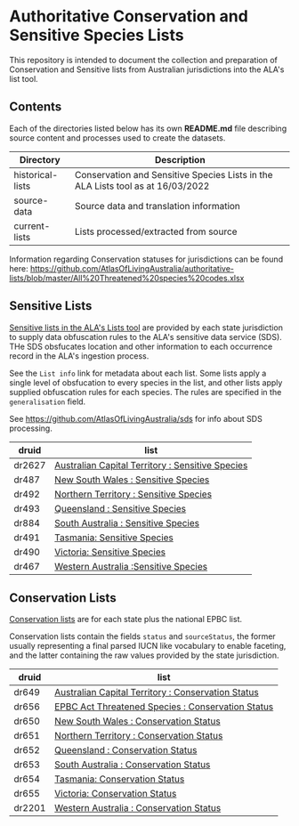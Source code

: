 # Authoritative Conservation and Sensitive Species Lists

This repository is intended to document the collection and preparation of Conservation and Sensitive lists from Australian jurisdictions into the ALA's list tool.

## Contents
Each of the directories listed below has its own **README.md** file describing source content and processes used to create the datasets.

| **Directory** | **Description**                                                                 |
| --------- |---------------------------------------------------------------------------------|
| historical-lists | Conservation and Sensitive Species Lists in the ALA Lists tool as at 16/03/2022 |
| source-data| Source data and translation information                                         |
| current-lists | Lists processed/extracted from source |

Information regarding Conservation statuses for jurisdictions can be found here: https://github.com/AtlasOfLivingAustralia/authoritative-lists/blob/master/All%20Threatened%20species%20codes.xlsx

## Sensitive Lists

[Sensitive lists in the ALA's Lists tool](https://lists.ala.org.au/public/speciesLists?isSDS=eq:true) are provided by each state jurisdiction to supply data obfuscation rules to the ALA's sensitive data service (SDS). THe SDS obsfucates location and other information to each occurrence record in the ALA's ingestion process. 

See the `List info` link for metadata about each list. Some lists apply a single level of obsfucation to every species in the list, and other lists apply supplied obfuscation rules for each species. The rules are specified in the `generalisation` field.

See https://github.com/AtlasOfLivingAustralia/sds for info about SDS processing.

| druid |list|
|-------|---------|
| dr2627 |[Australian Capital Territory : Sensitive Species](https://lists.ala.org.au/speciesListItem/list/dr2627)|
| dr487 |[New South Wales : Sensitive Species](https://lists.ala.org.au/speciesListItem/list/dr487)|
| dr492 |[Northern Territory : Sensitive Species](https://lists.ala.org.au/speciesListItem/list/dr492)|
| dr493 |[Queensland : Sensitive Species](https://lists.ala.org.au/speciesListItem/list/dr493)|
| dr884 |[South Australia : Sensitive Species](https://lists.ala.org.au/speciesListItem/list/dr884)|
| dr491 |[Tasmania: Sensitive Species](https://lists.ala.org.au/speciesListItem/list/dr491)|
| dr490 |[Victoria: Sensitive Species](https://lists.ala.org.au/speciesListItem/list/dr490)|
| dr467 |[Western Australia :Sensitive Species](https://lists.ala.org.au/speciesListItem/list/dr467)|

    
## Conservation Lists 
[Conservation lists](https://lists.ala.org.au/public/speciesLists?listType=eq:CONSERVATION_LIST&isAuthoritative=eq:true) are for each state plus the national EPBC list.

Conservation lists contain the fields `status` and `sourceStatus`, the former usually representing a final parsed IUCN like vocabulary to enable faceting, and the latter containing the raw values provided by the state jurisdiction.

| druid |list|
|-------|---------|
| dr649 |[Australian Capital Territory : Conservation Status](https://lists.ala.org.au/speciesListItem/list/dr649)|
| dr656 |[EPBC Act Threatened Species : Conservation Status](https://lists.ala.org.au/speciesListItem/list/dr656)|
| dr650 |[New South Wales : Conservation Status](https://lists.ala.org.au/speciesListItem/list/dr650)|
| dr651 |[Northern Territory : Conservation Status](https://lists.ala.org.au/speciesListItem/list/dr651)|
| dr652 |[Queensland : Conservation Status](https://lists.ala.org.au/speciesListItem/list/dr652)|
| dr653 |[South Australia : Conservation Status](https://lists.ala.org.au/speciesListItem/list/dr653)|
| dr654 |[Tasmania: Conservation Status](https://lists.ala.org.au/speciesListItem/list/dr654)|
| dr655 |[Victoria: Conservation Status](https://lists.ala.org.au/speciesListItem/list/dr655)|
| dr2201 |[Western Australia : Conservation Status](https://lists.ala.org.au/speciesListItem/list/dr2201)|

